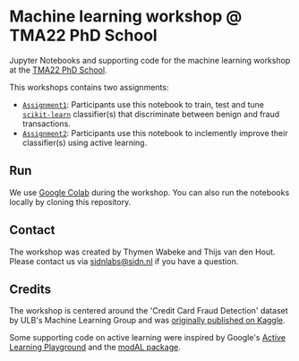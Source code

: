 #  Machine learning workshop @ TMA22 PhD School 

Jupyter Notebooks and supporting code for the machine learning workshop at the [TMA22 PhD School](https://tma.ifip.org/2022/phd-school/).

This workshops contains two assignments:

- [`Assignment1`](https://colab.research.google.com/github/SIDN/tma22_ml/blob/main/Assignment1.ipynb): Participants use this notebook to train, test and tune [`scikit-learn`](https://scikit-learn.org/stable/index.html) classifier(s) that discriminate between benign and fraud transactions.
- [`Assignment2`](https://colab.research.google.com/github/SIDN/tma22_ml/blob/main/Assignment2.ipynb): Participants use this notebook to inclemently improve their classifier(s) using active learning. 

## Run

We use [Google Colab](https://colab.research.google.com) during the workshop.
You can also run the notebooks locally by cloning this repository. 

## Contact

The workshop was created by Thymen Wabeke and Thijs van den Hout. 
Please contact us via sidnlabs@sidn.nl if you have a question. 

## Credits

The workshop is centered around the 'Credit Card Fraud Detection' dataset by ULB's Machine Learning Group and was [originally published on Kaggle](https://www.kaggle.com/datasets/mlg-ulb/creditcardfraud).

Some supporting code on active learning were inspired by Google's [Active Learning Playground](https://github.com/google/active-learning) and the [modAL package](https://github.com/modAL-python/modAL).
